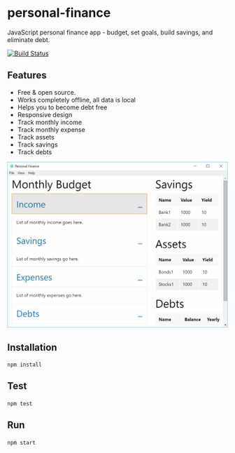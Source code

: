 # personal-finance
JavaScript personal finance app - budget, set goals, build savings, and eliminate debt.

[![Build Status](https://travis-ci.org/dragthor/personal-finance.svg?branch=master)](https://travis-ci.org/dragthor/personal-finance)

## Features
* Free & open source.
* Works completely offline, all data is local
* Helps you to become debt free
* Responsive design
* Track monthly income
* Track monthly expense
* Track assets
* Track savings
* Track debts

![Screenshot](https://raw.githubusercontent.com/dragthor/personal-finance/master/screenshots/screenshot1.PNG)

## Installation
`npm install`

## Test
`npm test`

## Run
`npm start`
